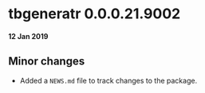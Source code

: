 # tbgeneratr 0.0.0.21.9002
#### 12 Jan 2019
## Minor changes
* Added a `NEWS.md` file to track changes to the package.
